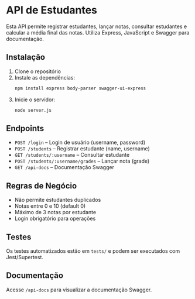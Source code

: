 # API de Estudantes

Esta API permite registrar estudantes, lançar notas, consultar estudantes e calcular a média final das notas. Utiliza Express, JavaScript e Swagger para documentação.

## Instalação

1. Clone o repositório
2. Instale as dependências:
   ```bash
   npm install express body-parser swagger-ui-express
   ```
3. Inicie o servidor:
   ```bash
   node server.js
   ```

## Endpoints

- `POST /login` – Login de usuário (username, password)
- `POST /students` – Registrar estudante (name, username)
- `GET /students/:username` – Consultar estudante
- `POST /students/:username/grades` – Lançar nota (grade)
- `GET /api-docs` – Documentação Swagger

## Regras de Negócio
- Não permite estudantes duplicados
- Notas entre 0 e 10 (default 0)
- Máximo de 3 notas por estudante
- Login obrigatório para operações

## Testes
Os testes automatizados estão em `tests/` e podem ser executados com Jest/Supertest.

## Documentação
Acesse `/api-docs` para visualizar a documentação Swagger.
